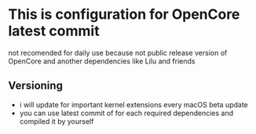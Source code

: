 # This is configuration for OpenCore latest commit

not recomended for daily use because not public release version of OpenCore and another dependencies like Lilu and friends

## Versioning

-   i will update for important kernel extensions every macOS beta update
-   you can use latest commit of for each required dependencies and compiled it by yourself
